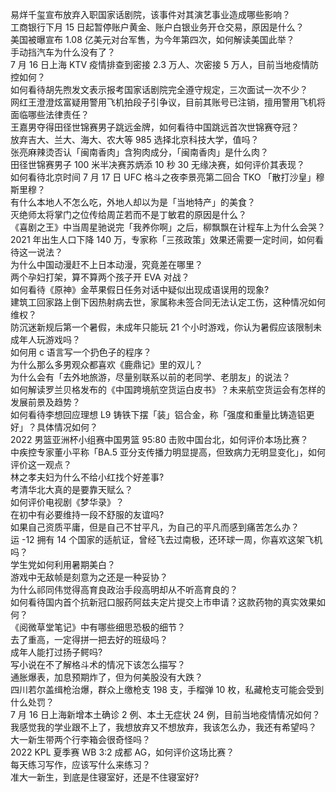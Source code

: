 易烊千玺宣布放弃入职国家话剧院，该事件对其演艺事业造成哪些影响？  
工商银行下月 15 日起暂停账户黄金、账户白银业务开仓交易，原因是什么？  
美国被曝宣布 1.08 亿美元对台军售，为今年第四次，如何解读美国此举？  
手动挡汽车为什么没有了？  
7 月 16 日上海 KTV 疫情排查到密接 2.3 万人、次密接 5 万人，目前当地疫情防控如何？  
如何看待胡先煦发文表示报考国家话剧院完全遵守规定，三次面试一次不少？  
网红王澄澄炫富疑用警用飞机拍段子引争议，目前其账号已注销，擅用警用飞机将面临哪些法律责任？  
王嘉男夺得田径世锦赛男子跳远金牌，如何看待中国跳远首次世锦赛夺冠？  
放弃吉大、兰大、海大、农大等 985 选择北京科技大学，值吗？  
张亮麻辣烫否认「闽南香肉」含狗肉成分，「闽南香肉」是什么肉？  
田径世锦赛男子 100 米半决赛苏炳添 10 秒 30 无缘决赛，如何评价其表现？  
如何看待北京时间 7 月 17 日 UFC 格斗之夜李景亮第二回合 TKO 「散打沙皇」穆斯里穆？  
有什么本地人不怎么吃，外地人却以为是「当地特产」的美食？  
灭绝师太将掌门之位传给周芷若而不是丁敏君的原因是什么？  
《喜剧之王》中当周星驰说完「我养你啊」之后，柳飘飘在计程车上为什么会哭？  
2021 年出生人口下降 140 万，专家称「三孩政策」效果还需要一定时间，如何看待这一说法？  
为什么中国动漫赶不上日本动漫，究竟差在哪里？  
两个孕妇打架，算不算两个孩子开 EVA 对战？  
如何看待《原神》金苹果假日任务对话中疑似出现成语误用的现象?  
建筑工回家路上倒下因热射病去世，家属称未签合同无法认定工伤，这种情况如何维权？  
防沉迷新规后第一个暑假，未成年只能玩 21 个小时游戏，你认为暑假应该限制未成年人玩游戏吗？  
如何用 c 语言写一个扔色子的程序？  
为什么那么多男观众都喜欢《鹿鼎记》里的双儿？  
为什么会有「去外地旅游，尽量别联系以前的老同学、老朋友」的说法？  
如何解读罗兰贝格发布的《中国跨境航空货运白皮书》？未来航空货运会有怎样的发展前景及趋势？  
如何看待李想回应理想 L9 铸铁下摆「装」铝合金，称「强度和重量比铸造铝更好」？具体情况如何？  
2022 男篮亚洲杯小组赛中国男篮 95:80 击败中国台北，如何评价本场比赛？  
中疾控专家董小平称「BA.5 亚分支传播力明显提高，但致病力无明显变化」，如何评价这一观点？  
林之孝夫妇为什么不给小红找个好差事?  
考清华北大真的是要靠天赋么？  
如何评价电视剧《梦华录》？  
在初中有必要维持一段不舒服的友谊吗?  
如果自己资质平庸，但是自己不甘平凡，为自己的平凡而感到痛苦怎么办？  
运 -12 拥有 14 个国家的适航证，曾经飞去过南极，还环球一周，你喜欢这架飞机吗？  
学生党如何利用暑期美白？  
游戏中无敌帧是刻意为之还是一种妥协？  
为什么祁同伟觉得高育良政治手段高明却从不听高育良的？  
如何看待国内首个抗新冠口服药阿兹夫定片提交上市申请？这款药物的真实效果如何？  
《阅微草堂笔记》中有哪些细思恐极的细节？  
去了重高，一定得拼一把去好的班级吗？  
成年人能打过扬子鳄吗?  
写小说在不了解格斗术的情况下该怎么描写？  
通胀爆表，加息预期炸了，但为何美股没有大跌？  
四川若尔盖缉枪治爆，群众上缴枪支 198 支，手榴弹 10 枚，私藏枪支可能会受到什么处罚？  
7 月 16 日上海新增本土确诊 2 例、本土无症状 24 例，目前当地疫情情况如何？  
我感觉我的学业跟不上了，我想放弃又不想放弃，我该怎么办，我还有希望吗？  
大一新生带两个行李箱会很奇怪吗？  
2022 KPL 夏季赛 WB 3:2 成都 AG，如何评价这场比赛？  
每天练习写作，应该写什么来练习？  
准大一新生，到底是住寝室好，还是不住寝室好?  
